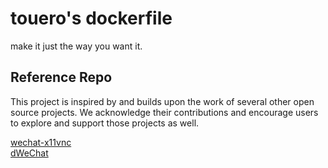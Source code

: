 # touero's dockerfile

make it just the way you want it.

## Reference Repo

This project is inspired by and builds upon the work of several other open
source projects. We acknowledge their contributions and encourage users to
explore and support those projects as well.

[wechat-x11vnc](https://github.com/yurikorh/wechat-x11vnc)  
[dWeChat](https://github.com/Attack2Defense/dWeChat)
